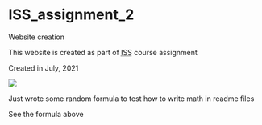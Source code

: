 # ISS_assignment_2
Website creation

This website is created as part of <abbr title = "Introduction to Software Systems">ISS</abbr> course assignment

Created in July, 2021

<img src="https://render.githubusercontent.com/render/math?math=e^{i \pi} = -1">

Just wrote some random formula to test how to write math in readme files

See the formula above
